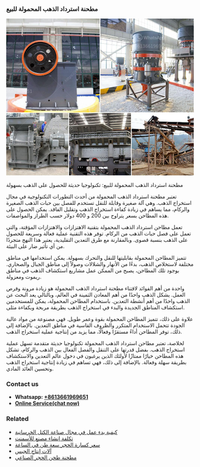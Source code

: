 <h3>مطحنة استرداد الذهب المحمولة للبيع</h3><img src='1701853998.jpg' alt=''><p>مطحنة استرداد الذهب المحمولة للبيع: تكنولوجيا حديثة للحصول على الذهب بسهولة</p><p>تعتبر مطحنة استرداد الذهب المحمولة من أحدث التطورات التكنولوجية في مجال استخراج الذهب. وهي آلة صغيرة وقابلة للنقل تستخدم للفصل بين حبات الذهب الصغيرة والركام، مما يساهم في زيادة كفاءة استخراج الذهب وتقليل الفاقد. يمكن الحصول على هذه المطاحن بسعر يتراوح بين 200 و 400 دولار حسب الطراز والمواصفات.</p><p>تعمل مطاحن استرداد الذهب المحمولة بتقنية الاهتزازات والاهتزازات المؤقتة، والتي تعمل على فصل حبات الذهب من الركام. توفر هذه التقنية عملية فعالة وسريعة للحصول على الذهب بنسبة قصوى. وبالمقارنة مع طرق التعدين التقليدية، يعتبر هذا النهج متجردًا من أي تأثير ضار على البيئة.</p><p>تتميز المطاحن المحمولة بقابليتها للنقل والتحرك بسهولة. يمكن استخدامها في مناطق مختلفة لاستخلاص الذهب، بدءًا من الأنهار والشلالات وصولاً إلى مناطق الجبال والصحاري. بوجود تلك المطاحن، يصبح من الممكن عمل مشاريع استكشاف الذهب في مناطق ريموت ومعزولة.</p><p>واحدة من أهم الفوائد لاقتناء مطحنة استرداد الذهب المحمولة هو زيادة مرونة وفرص العمل. يشكل الذهب واحدًا من أهم المعادن الثمينة في العالم، وبالتالي يعد البحث عن الذهب واحدًا من أهم أنشطة التعدين. باستخدام المطاحن المحمولة، يمكن للمستخدمين استكشاف المناطق الجديدة والبدء في استخراج الذهب بطريقة مربحة وبكفاءة مثلى.</p><p>علاوة على ذلك، تتميز المطاحن المحمولة بقوة وعمر طويل. فهي مصنوعة من مواد عالية الجودة تتحمل الاستخدام المتكرر والظروف القاسية في مناطق التعدين. بالإضافة إلى ذلك، توفر المطاحن أداءً مستقرًا وفعالًا، مما يزيد من إنتاجية عملية استخراج الذهب.</p><p>لخلاصة، تعتبر مطاحن استرداد الذهب المحمولة تكنولوجيا حديثة متقدمة تسهل عملية استخراج الذهب. بفضل قدرتها على التنقل والفصل الفعال بين الذهب والركام، تشكل هذه المطاحن خيارًا ممتازًا لأولئك الذين يرغبون في دخول عالم التعدين والاستكشاف بطريقة سهلة وفعالة. بالإضافة إلى ذلك، فهي تساهم في زيادة إنتاجية استخراج الذهب وتحسين العائد المادي.</p><h3>Contact us</h3><ul><li><strong>Whatsapp:&nbsp;<a href="https://wa.me/8613661969651">+8613661969651</a></strong></li><li><a href="https://swt.shibang-china.com/?git&amp;zhl&amp;مطحنة استرداد الذهب المحمولة للبيع"><strong>Online Service(chat now)</strong></a></li></ul><h3>Related</h3><ul><li><a href='كيفية بدء عمل في مجال صناعة الكتل الخرسانية.md'>كيفية بدء عمل في مجال صناعة الكتل الخرسانية</a></li><li><a href='تكلفة إنشاء مصنع للأسمنت.md'>تكلفة إنشاء مصنع للأسمنت</a></li><li><a href='سعر كسارة الحجر سعة طن في الساعة.md'>سعر كسارة الحجر سعة طن في الساعة</a></li><li><a href='آلات إنتاج الجبس.md'>آلات إنتاج الجبس</a></li><li><a href='مطحنة طحن الحجر الصناعي.md'>مطحنة طحن الحجر الصناعي</a></li></ul>